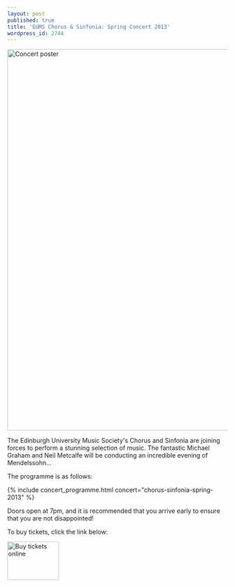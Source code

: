 ```yaml
---
layout: post
published: true
title: 'EUMS Chorus & Sinfonia: Spring Concert 2013'
wordpress_id: 2744
---
```


<a title="buy tickets online" href="http://www.ticketsource.co.uk/event/33055">
  <img alt="Concert poster" src="{{ site.external_assets }}/posters/20130315_chorussinfonia.jpg" width="620" height="872">
</a>

The Edinburgh University Music Society's Chorus and Sinfonia are joining forces
to perform a stunning selection of music. The fantastic Michael Graham and Neil
Metcalfe will be conducting an incredible evening of Mendelssohn&hellip;

The programme is as follows:

{% include concert_programme.html concert="chorus-sinfonia-spring-2013" %}

Doors open at 7pm, and it is recommended that you arrive early to ensure that
you are not disappointed!

To buy tickets, click the link below:

<a title="buy tickets online" href="http://www.ticketsource.co.uk/event/33055">
  <img alt="Buy tickets online" src="http://www.ticketsource.co.uk/images/buyTickets/buyTickets-medium.png" width="118" height="88" border="0">
</a>
